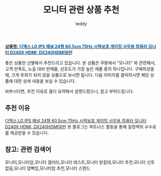 ﻿---
layout: post
title:  "모니터 관련 상품 추천"
author: teddy
categories: [ 가구/인테리어 ]
tags: [모니터,모니터암,모니터 갤러리,모니터 테스트,모니터 받침대,모니터 추천,모니터 신호없음,모니터 깜빡임,모니터암 추천,모니터 스탠드]
image: https://static.coupangcdn.com/image/vendor_inventory/e129/9be8ddc519e4d009912f1a63b1680aa55293f3401a1d03301c3986df6711.jpg 
description: "쿠팡에서 모니터 관련 상품으로 가장 고객 선호도가 높은 제품 중 하나입니다."
---

<a href="https://link.coupang.com/re/AFFSDP?lptag=AF3256674&pageKey=6379626389&itemId=13548697849&vendorItemId=70695955829&traceid=V0-153-5bb9e8332c48b275"><b>상품명: <font color='#01579B'>디엑스 LG IPS 패널 24형 60.5cm 75Hz 시력보호 게이밍 사무용 컴퓨터 모니터 D240X HDMI, DX240HDMI일반</font></b></a>

좋은 상품만 선별해서 추천드리고 있습니다.
본 상품은 쿠팡에서 "모니터" 와 관련해서, 고객 만족도, 노출 대비 판매율, 선호도가 가장 높은 제품 중의 하나입니다.
구매하셨을 때, 크게 후회가 되지 않을 상품으로 보시면 됩니다. 
다음 이미지를 클릭하시면 해당 상품에 대한 상세 내용을 보실 수 있습니다.

바쁘시다면, 추천 이유로 좀더 요약해서 설명드렸으니, 참고 부탁드립니다.

## 추천 이유 

<a href="https://link.coupang.com/re/AFFSDP?lptag=AF3256674&pageKey=6379626389&itemId=13548697849&vendorItemId=70695955829&traceid=V0-153-5bb9e8332c48b275">디엑스 LG IPS 패널 24형 60.5cm 75Hz 시력보호 게이밍 사무용 컴퓨터 모니터 D240X HDMI, DX240HDMI일반</a>
본 블로그는 파트너스 활동을 통해 일정액의 수수료를 제공받을 수 있습니다.

## 참고: 관련 검색어    
모니터,모니터암,모니터 갤러리,모니터 테스트,모니터 받침대,모니터 추천,모니터 신호없음,모니터 깜빡임,모니터암 추천,모니터 스탠드